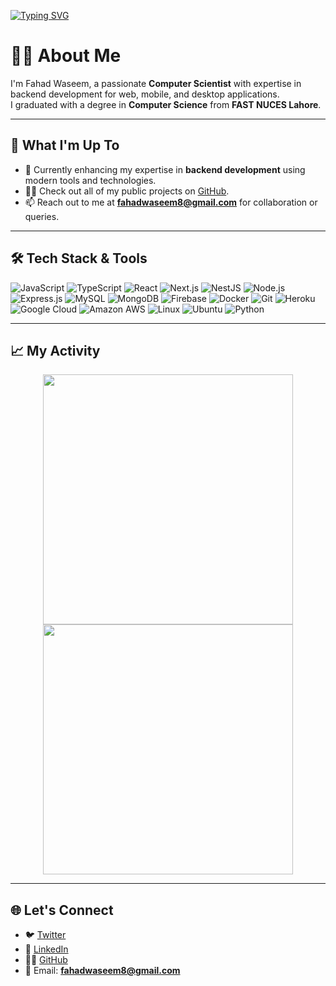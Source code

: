 [![Typing SVG](https://readme-typing-svg.herokuapp.com?color=%237115F7&center=true&lines=Hi+there%2C+I+am+Fahad+Waseem)](https://git.io/typing-svg)

# 👨‍💻 About Me
I'm Fahad Waseem, a passionate **Computer Scientist** with expertise in backend development for web, mobile, and desktop applications.  
I graduated with a degree in **Computer Science** from **FAST NUCES Lahore**.

---

## 🌱 What I'm Up To
- 🔭 Currently enhancing my expertise in **backend development** using modern tools and technologies.
- 👨‍💻 Check out all of my public projects on [GitHub](https://github.com/fahadwaseem8).
- 📫 Reach out to me at **fahadwaseem8@gmail.com** for collaboration or queries.

---

## 🛠️ Tech Stack & Tools
![JavaScript](https://img.shields.io/badge/-JavaScript-black?style=flat-square&logo=javascript)
![TypeScript](https://img.shields.io/badge/-TypeScript-3178C6?style=flat-square&logo=typescript&logoColor=white)
![React](https://img.shields.io/badge/-React-%23282C34?style=flat-square&logo=react)
![Next.js](https://img.shields.io/badge/-Next.js-black?style=flat-square&logo=next.js)
![NestJS](https://img.shields.io/badge/-NestJS-E0234E?style=flat-square&logo=nestjs)
![Node.js](https://img.shields.io/badge/-Node.js-339933?style=flat-square&logo=node.js&logoColor=white)
![Express.js](https://img.shields.io/badge/-Express.js-black?style=flat-square&logo=express&logoColor=white)
![MySQL](https://img.shields.io/badge/-MySQL-black?style=flat-square&logo=mysql)
![MongoDB](https://img.shields.io/badge/-MongoDB-black?style=flat-square&logo=mongodb)
![Firebase](https://img.shields.io/badge/firebase%20-%23039BE5.svg?&style=flat-square&logo=firebase)
![Docker](https://img.shields.io/badge/-Docker-2496ED?style=flat-square&logo=docker&logoColor=white)
![Git](https://img.shields.io/badge/-Git-black?style=flat-square&logo=git)
![Heroku](https://img.shields.io/badge/-Heroku-430098?style=flat-square&logo=heroku)
![Google Cloud](https://img.shields.io/badge/Google_Cloud-4285F4?style=flat-square&logo=google-cloud&logoColor=white)
![Amazon AWS](https://img.shields.io/badge/Amazon_AWS-FF9900?style=flat-square&logo=amazonaws&logoColor=white)
![Linux](https://img.shields.io/badge/Linux-FCC624?style=flat-square&logo=linux&logoColor=black)
![Ubuntu](https://img.shields.io/badge/Ubuntu-E95420?style=flat-square&logo=ubuntu&logoColor=white)
![Python](https://img.shields.io/badge/Python-3776AB?style=flat-square&logo=python&logoColor=white)

---

## 📈 My Activity
<p align="center">
  <img src="https://github-readme-stats.vercel.app/api?username=fahadwaseem8&show_icons=true&theme=radical" width="400">
  <img src="https://github-readme-streak-stats.herokuapp.com/?user=fahadwaseem8&theme=dark&hide_border=true" width="400">
</p>

---

## 🌐 Let's Connect
- 🐦 [Twitter](https://twitter.com/)  
- 💼 [LinkedIn](https://www.linkedin.com/in/)  
- 👨‍💻 [GitHub](https://github.com/fahadwaseem8)  
- 📧 Email: **fahadwaseem8@gmail.com**  

